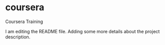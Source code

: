 # coursera
Coursera Training

I am editing the README file. Adding some more details about the project description.
